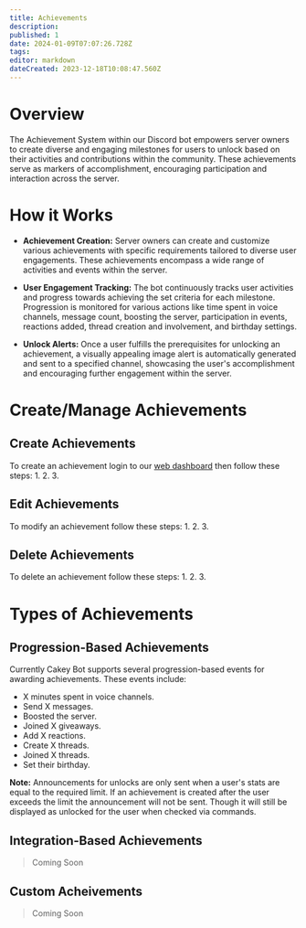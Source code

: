 ```yaml
---
title: Achievements
description: 
published: 1
date: 2024-01-09T07:07:26.728Z
tags: 
editor: markdown
dateCreated: 2023-12-18T10:08:47.560Z
---
```


# Overview
The Achievement System within our Discord bot empowers server owners to create diverse and engaging milestones for users to unlock based on their activities and contributions within the community. These achievements serve as markers of accomplishment, encouraging participation and interaction across the server.

# How it Works
* **Achievement Creation:** Server owners can create and customize various achievements with specific requirements tailored to diverse user engagements. These achievements encompass a wide range of activities and events within the server.

* **User Engagement Tracking:** The bot continuously tracks user activities and progress towards achieving the set criteria for each milestone. Progression is monitored for various actions like time spent in voice channels, message count, boosting the server, participation in events, reactions added, thread creation and involvement, and birthday settings.

* **Unlock Alerts:** Once a user fulfills the prerequisites for unlocking an achievement, a visually appealing image alert is automatically generated and sent to a specified channel, showcasing the user's accomplishment and encouraging further engagement within the server.

# Create/Manage Achievements
## Create Achievements
To create an achievement login to our [web dashboard](https://cakey.bot/dashboard/public/) then follow these steps:
1. 
2. 
3. 

## Edit Achievements
To modify an achievement follow these steps:
1. 
2. 
3. 

## Delete Achievements
To delete an achievement follow these steps:
1. 
2. 
3. 

# Types of Achievements
## Progression-Based Achievements
Currently Cakey Bot supports several progression-based events for awarding achievements. These events include:
* X minutes spent in voice channels.
* Send X messages.
* Boosted the server.
* Joined X giveaways.
* Add X reactions.
* Create X threads.
* Joined X threads.
* Set their birthday.

**Note:** Announcements for unlocks are only sent when a user's stats are equal to the required limit. If an achievement is created after the user exceeds the limit the announcement will not be sent. Though it will still be displayed as unlocked for the user when checked via commands.

## Integration-Based Achievements
> Coming Soon

## Custom Acheivements
> Coming Soon